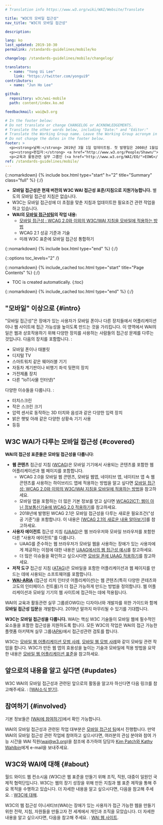 ```yaml
---
# Translation info https://www.w3.org/wiki/WAI/Website/Translate

title: "W3C의 모바일 접근성"
nav_title: "W3C의 모바일 접근성"

description:

lang: ko
last_updated: 2019-10-30
permalink: /standards-guidelines/mobile/ko

changelog: /standards-guidelines/mobile/changelog/

translators:
  - name: "Yong Ui Lee"
    link: "https://twitter.com/yongui9"
contributors:
  - name: "Jun Ho Lee"

github:
  repository: w3c/wai-mobile
  path: content/index.ko.md

feedbackmail: wai@w3.org

# In the footer below:
# Do not translate or change CHANGELOG or ACKNOWLEDGEMENTS.
# Translate the other words below, including "Date:" and "Editor:"
# Translate the Working Group name. Leave the Working Group acronym in English.
# Do not change the dates in the footer below.
footer: >
  <p><strong>날짜:</strong> 2019년 3월 1일 업데이트됨. 첫 발행일은 2008년 1월입니다. CHANGELOG.</p>
  <p><strong>편집자:</strong> <a href="http://www.w3.org/People/Shawn/">Shawn Lawton Henry</a>. 기여자: <a href="http://www.w3.org/People/Brewer/">Judy Brewer</a>.</p>
  <p>교육과 활동관련 실무 그룹인 (<a href="http://www.w3.org/WAI/EO/">EOWG</a>)의 지원을 받아 제작되었습니다.</p>
ref: /standards-guidelines/mobile/
---
```


{::nomarkdown}
{% include box.html type="start" h="2" title="Summary" class="full" %}
{:/}

- **모바일 접근성은 현재 버전의 W3C WAI 접근성 표준/지침으로 지원가능합니다.** 별도의 모바일 접근성 지침은 없습니다.
- W3C는 모바일 접근성에 더 초점을 맞춘 지침과 업데이트한 필요조건 관련 작업을 하고 있습니다.
- **WAI의 [모바일 접근성팀](https://www.w3.org/WAI/GL/mobile-a11y-tf/)의 작업 내용:**
  - [모바일 접근성 : WCAG 2.0와 이외의 W3C/WAI 지침을 모바일에 적용하는 방법](http://www.w3.org/TR/mobile-accessibility-mapping/)
  - WCAG 2.1 성공 기준과 기술
  - 미래 W3C 표준에 모바일 접근성 통합하기

{::nomarkdown}
{% include box.html type="end" %}
{:/}

{::options toc_levels="2" /}

{::nomarkdown}
{% include_cached toc.html type="start" title="Page Contents" %}
{:/}

- TOC is created automatically.
  {:toc}

{::nomarkdown}
{% include_cached toc.html type="end" %}
{:/}

## "모바일" 이상으로 {#intro}

"모바일 접근성"은 장애가 있는 사용자가 모바일 폰이나 다른 장치들에서 어플리케이션이나 웹 사이트에 접근 가능성을 높이도록 만드는 것을 가리킵니다. 이 영역에서 WAI의 일은 웹과 상호작용하기 위해 다양한 장치를 사용하는 사람들의 접근성 문제를 다루는 것입니다. 다음의 장치를 포함합니다. :

- 모바일 폰이나 태블릿
- 디지털 TV
- 스마트워치 같은 웨어러블 기기
- 자동차 계기판이나 비행기 좌석 뒷편의 장치
- 가전제품 장치
- 다른 "IoT(사물 인터넷)"

다양한 이슈들을 다룹니다. :

- 터치스크린
- 작은 스크린 크기
- 압력 센서로 동작하는 3D 터치와 음성과 같은 다양한 입력 장치
- 밝은 햇빛 아래 같은 다양한 상황속 기기 사용
- 등등

## W3C WAI가 다루는 모바일 접근성 {#covered}

**WAI의 접근성 표준들은 모바일 접근성을 다룹니다**:

- **웹 콘텐츠** 접근성 지침 ([WCAG](/standards-guidelines/wcag/))은 모바일 기기에서 사용되는 콘텐츠를 포함한 웹 어플리케이션과 웹 페이지를 포함합니다.
  - WCAG 2.0을 모바일 웹 콘텐츠, 모바일 웹앱, 네이티브 앱, 네이티브 앱 속 웹 콘텐츠를 사용하는 하이브리드 앱에 적용하는 방법을 알고 싶다면 [모바일 접근성: WCAG 2.0와 이외의 W3C/WAI 지침을 모바일에 적용하는 방법](http://www.w3.org/TR/mobile-accessibility-mapping/)을 참고하세요.
  - 모바일 앱을 포함하는 더 많은 기본 정보를 얻고 싶다면 [WCAG2ICT: 웹이 아닌 정보통신기술에 WCAG 2.0 적용하기](http://www.w3.org/TR/wcag2ict/)를 참고하세요.
  - 2018년에 발행된 WCAG 2.1은 모바일 접근성을 다루는 새로운 필요조건("성공 기준")을 포함합니다. 이 내용은 [[WCAG 2.1의 새로운 내용 알아보기]](/standards-guidelines/wcag/new-in-21/)를 참고하세요.
- **사용자 에이전트** 접근성 지침 ([UAAG](/standards-guidelines/uaag/))은 웹 브라우저와 모바일 브라우저를 포함한 다른 "사용자 에이전트"를 다룹니다.
  - UAAG를 준수하는 웹 브라우저가 모바일 웹을 사용하는 장애가 있는 사용자에게 제공하는 이점에 대한 내용은 [UAAG에서의 웹 접근성 예시](http://www.w3.org/TR/IMPLEMENTING-UAAG20/mobile)를 참고하세요.
  - 더 많은 이슈들을 확인하고 싶으시다면 [모바일 폰에 UAAG 적용하기](http://www.w3.org/WAI/UA/work/wiki/Applying_UAAG_to_Mobile_Phones)를 참고하세요.
- **저작 도구** 접근성 지침 ([ATAG](/standards-guidelines/atag/))은 모바일을 포함한 어플리케이션과 웹 페이지를 만드는 데에 사용되는 소프트웨어를 포함합니다.
- **[WAI-ARIA](/standards-guidelines/aria/)** (접근성 리치 인터넷 어플리케이션)는 웹 콘텐츠(특히 다양한 콘테츠와 고도의 인터페이스 컨트롤)가 더 접근 가능하게 만드는 방법을 정의합니다. 웹 어플리케이션과 모바일 기기의 웹 사이트에 접근하는 데에 적용됩니다.

WAI의 교육과 활동관련 실무 그룹(EOWG)는 디자이너와 개발자를 위한 가이드와 함께 **모바일 접근성 입문**을 개발합니다. 2019년 말까지 마무리될 수 있기를 기대합니다.

**W3C는 모바일 접근성을 다룹니다.** WAI는 핵심 W3C 기술들이 모바일 웹에 필수적인 요소들을 포함한 접근성을 지원하도록 합니다. 모든 W3C의 작업은 WAI의 접근 가능한 플랫폼 아키텍쳐 실무 그룹([APA](https://www.w3.org/WAI/APA/))에서 접근성관련 검토를 합니다.

W3C는 [모바일 웹 어플리케이션 모범 사례](http://www.w3.org/TR/mwabp/), [모바일 웹 모범 사례](http://www.w3.org/TR/mobile-bp/)와 같이 모바일 관련 작업을 합니다. W3C가 만든 웹 앱의 효용성을 높이는 기술과 모바일에 적용 방법을 요약한 내용은 [모바일 웹 어플리케이션 표준](http://www.w3.org/Mobile/mobile-web-app-state/)을 참고하세요.

## 앞으로의 내용을 알고 싶다면 {#updates}

W3C WAI의 모바일 접근성과 관련된 앞으로의 활동을 알고자 하신다면 다음 링크를 참고해주세요. : [[WAI소식 받기]](/news/subscribe/).

## 참여하기 {#involved}

기본 정보들은 [[WAI에 참여하기]](/about/participating/)에서 확인 가능합니다.

WAI의 모바일 접근성과 관련된 작업 대부분은 [모바일 접근성 팀](https://www.w3.org/WAI/GL/mobile-a11y-tf/)에서 진행합니다. 만약 WAI의 모바일 접근성 관련 작업에 참여하고 싶으시다면, 여러분의 관심 분야와 참여 가능 시간을 WAI 직원(wai@w3.org)을 참조에 추가하여 담당자 [Kim Patch와 Kathy Wahlbin](mailto:kathy@interactiveaccessibility.com,Kim@redstartsystems.com?cc=wai@w3.org,shadi@w3.org&subject=Mobile%20Accessibility%20Task%20Force%20Enquiry)에게 e-mail을 보내주세요.

## W3C와 WAI에 대해 {#about}

월드 와이드 웹 컨소시움 (W3C)은 웹 표준을 만들기 위해 조직, 직원, 대중이 일원인 국제적 협력단입니다. W3C는 웹의 장기 성장을 위해 만든 지침과 웹 표준 제작을 통해 주요 목적을 수행하고 있습니다. 더 자세한 내용을 알고 싶으시다면, 다음을 참고해 주세요. : [W3C에 대해](http://www.w3.org/Consortium/).

W3C의 웹 접근성 이니셔티브(WAI)는 장애가 있는 사용자가 접근 가능한 웹을 만들기 위한 전략, 지침, 자원들을 만들고자 전 세계에서 개인과 조직을 모았습니다. 더 자세한 내용을 알고 싶으시다면, 다음을 참고해 주세요. : [WAI 웹 사이트](http://www.w3.org/WAI/).
